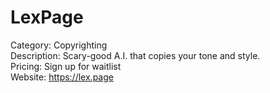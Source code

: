 # LexPage

Category: Copyrighting  
Description: Scary-good A.I. that copies your tone and style.  
Pricing: Sign up for waitlist  
Website: https://lex.page
